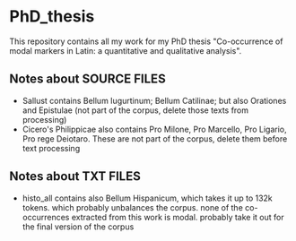 # PhD_thesis
This repository contains all my work for my PhD thesis "Co-occurrence of modal markers in Latin: a quantitative and qualitative analysis". 

## Notes about **SOURCE FILES**
- Sallust contains Bellum Iugurtinum; Bellum Catilinae; but also Orationes and Epistulae (not part of the corpus, delete those texts from processing)
- Cicero's Philippicae also contains Pro Milone, Pro Marcello, Pro Ligario, Pro rege Deiotaro. These are not part of the corpus, delete them before text processing

## Notes about **TXT FILES**
- histo_all contains also Bellum Hispanicum, which takes it up to 132k tokens. which probably unbalances the corpus. none of the co-occurrences extracted from this work is modal. probably take it out for the final version of the corpus
